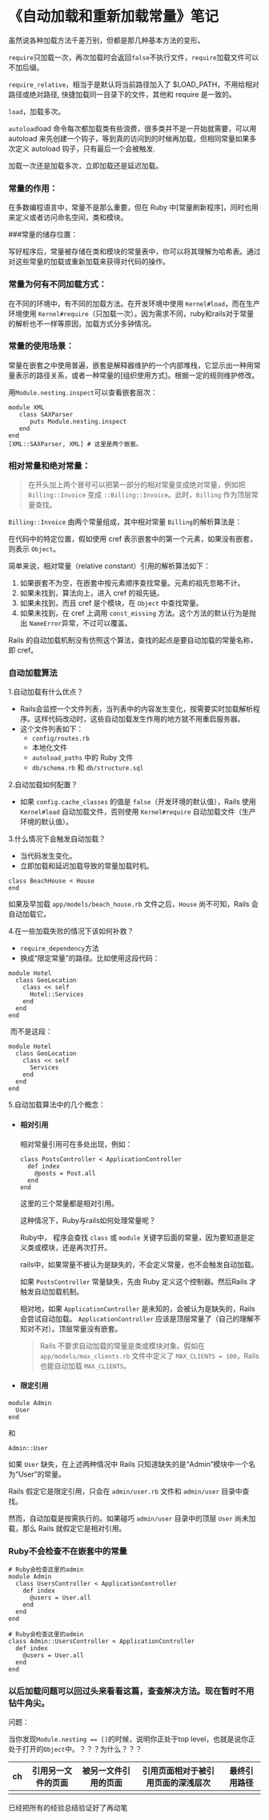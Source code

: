 # 《自动加载和重新加载常量》笔记

虽然说各种加载方法千差万别，但都是那几种基本方法的变形。

`require`只加载一次，再次加载时会返回`false`不执行文件，`require`加载文件可以不加后缀。

`require_relative`，相当于是默认将当前路径加入了 $LOAD_PATH，不用给相对路径或绝对路径, 快捷加载同一目录下的文件，其他和 require 是一致的。

`load`，加载多次。

`autoload`load 命令每次都加载类有些浪费，很多类并不是一开始就需要，可以用 autoload 来先创建一个钩子，等到真的访问到的时候再加载，但相同常量如果多次定义 autoload 钩子，只有最后一个会被触发.



加载一次还是加载多次，立即加载还是延迟加载。



### 常量的作用：

在多数编程语言中，常量不是那么重要，但在 Ruby 中[常量刷新程序]，同时也用来定义或者访问命名空间，类和模块。

###常量的储存位置：

写好程序后，常量被存储在类和模块的常量表中，你可以将其理解为哈希表。通过对这些常量的加载或重新加载来获得对代码的操作。

### 常量为何有不同加载方式：

在不同的环境中，有不同的加载方法。在开发环境中使用 `Kernel#load`，而在生产环境使用 `Kernel#require`（只加载一次）。因为需求不同，ruby和rails对于常量的解析也不一样等原因，加载方式分多钟情况。

### 常量的使用场景：

常量在嵌套之中使用普遍，嵌套是解释器维护的一个内部堆栈，它显示出一种用常量表示的路径关系，或者一种常量的[组织使用方式]。根据一定的规则维护修改。

用`Module.nesting.inspect`可以查看嵌套层次：

```
module XML
   class SAXParser
      puts Module.nesting.inspect
   end
end
[XML::SAXParser, XML] # 这里是两个嵌套。
```

### 相对常量和绝对常量：

> 在开头加上两个冒号可以把第一部分的相对常量变成绝对常量，例如把`Billing::Invoice` 变成 `::Billing::Invoice`。此时，`Billing` 作为顶层常量查找。

`Billing::Invoice` 由两个常量组成，其中相对常量 `Billing`的解析算法是：

在代码中的特定位置，假如使用 cref 表示嵌套中的第一个元素，如果没有嵌套，则表示 `Object`。

简单来说，相对常量（relative constant）引用的解析算法如下：

1. 如果嵌套不为空，在嵌套中按元素顺序查找常量。元素的祖先忽略不计。
2. 如果未找到，算法向上，进入 cref 的祖先链。
3. 如果未找到，而且 cref 是个模块，在 `Object` 中查找常量。
4. 如果未找到，在 cref 上调用 `const_missing` 方法。这个方法的默认行为是抛出 `NameError`异常，不过可以覆盖。

Rails 的自动加载机制没有仿照这个算法，查找的起点是要自动加载的常量名称，即 cref。

### 自动加载算法

1.自动加载有什么优点？

- Rails会监控一个文件列表，当列表中的内容发生变化，按需要实时加载解析程序。这样代码改动时，这些自动加载发生作用的地方就不用重启服务器。
- 这个文件列表如下：
  - `config/routes.rb`
  - 本地化文件
  - `autoload_paths` 中的 Ruby 文件
  - `db/schema.rb` 和 `db/structure.sql`

2.自动加载如何配置？

- 如果 `config.cache_classes` 的值是 `false`（开发环境的默认值），Rails 使用 `Kernel#load` 自动加载文件，否则使用 `Kernel#require` 自动加载文件（生产环境的默认值）。

3.什么情况下会触发自动加载？

- 当代码发生变化。
- 立即加载和延迟加载导致的常量加载时机。

```
class BeachHouse < House
end
```

如果及早加载 `app/models/beach_house.rb` 文件之后，`House` 尚不可知，Rails 会自动加载它。

4.在一些加载失败的情况下该如何补救？

- `require_dependency`方法
- 换成“限定常量”的路径。比如使用这段代码：

```
module Hotel
  class GeoLocation
    class << self
      Hotel::Services
    end
  end
end
```

​       而不是这段：

```
module Hotel
  class GeoLocation
    class << self
      Services
    end
  end
end
```

5.自动加载算法中的几个概念：

- #### 相对引用

  相对常量引用可在多处出现，例如：

  ```
  class PostsController < ApplicationController
    def index
      @posts = Post.all
    end
  end
  ```

  这里的三个常量都是相对引用。

  这种情况下，Ruby与rails如何处理常量呢？

  Ruby中， 程序会查找 `class` 或 `module` 关键字后面的常量，因为要知道是定义类或模块，还是再次打开。

  rails中，如果常量不被认为是缺失的，不会定义常量，也不会触发自动加载。

  如果 `PostsController` 常量缺失，先由 Ruby 定义这个控制器。然后Rails 才触发自动加载机制。

  相对地，如果 `ApplicationController` 是未知的，会被认为是缺失的，Rails 会尝试自动加载。 `ApplicationController` 应该是顶层常量了（自己的理解不知对不对）。顶层常量没有嵌套。

  > Rails 不要求自动加载的常量是类或模块对象。假如在 `app/models/max_clients.rb` 文件中定义了 `MAX_CLIENTS = 100`，Rails 也能自动加载 `MAX_CLIENTS`。

- #### 限定引用

```
module Admin
  User
end
```

和

```
Admin::User
```

如果 `User` 缺失，在上述两种情况中 Rails 只知道缺失的是“Admin”模块中一个名为“User”的常量。

Rails 假定它是限定引用，只会在 `admin/user.rb` 文件和 `admin/user` 目录中查找。

然而，自动加载是按需执行的。如果碰巧 `admin/user` 目录中的顶层 `User` 尚未加载，那么 Rails 就假定它是相对引用。

### Ruby不会检查不在嵌套中的常量

```
# Ruby会检查这里的admin
module Admin
  class UsersController < ApplicationController
    def index
      @users = User.all
    end
  end
end

# Ruby会检查这里的admin
class Admin::UsersController < ApplicationController
  def index
    @users = User.all
  end
end
```

### 以后加载问题可以回过头来看看这篇，查查解决方法。现在暂时不用钻牛角尖。



问题：

当你发现`Module.nesting == []`的时候，说明你正处于top level，也就是说你正处于打开的`Object`中。？？？为什么？？？



|  ch  | 引用另一文件的页面 | 被另一文件引用的页面 | 引用页面相对于被引用页面的深浅层次 | 最终引用路径 |
| :--: | :-------: | :--------: | :---------------: | :----: |
|      |           |            |                   |        |



已经把所有的经验总结验证好了再动笔